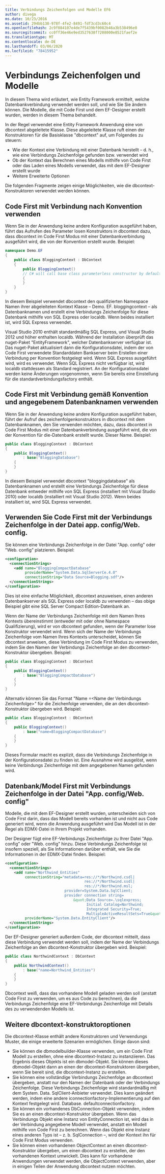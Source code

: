 ```yaml
---
title: Verbindungs Zeichenfolgen und Modelle EF6
author: divega
ms.date: 10/23/2016
ms.assetid: 294bb138-978f-4fe2-8491-fdf3cd3c60c4
ms.openlocfilehash: 2c9f084107e4de7f5439bf0082b46a3b538496e0
ms.sourcegitcommit: cc0ff36e46e9ed3527638f7208000e8521faef2e
ms.translationtype: MT
ms.contentlocale: de-DE
ms.lasthandoff: 03/06/2020
ms.locfileid: "78415952"
---
```

# <a name="connection-strings-and-models"></a>Verbindungs Zeichenfolgen und Modelle
In diesem Thema wird erläutert, wie Entity Framework ermittelt, welche Datenbankverbindung verwendet werden soll, und wie Sie Sie ändern können. Die Modelle, die mit Code First und dem EF-Designer erstellt wurden, werden in diesem Thema behandelt.  

In der Regel verwendet eine Entity Framework Anwendung eine von dbcontext abgeleitete Klasse. Diese abgeleitete Klasse ruft einen der Konstruktoren für die Basisklasse "dbcontext" auf, um Folgendes zu steuern:  

- Wie der Kontext eine Verbindung mit einer Datenbank herstellt – d. h., wie eine Verbindungs Zeichenfolge gefunden bzw. verwendet wird  
- Ob der Kontext das Berechnen eines Modells mithilfe von Code First oder das Laden eines Modells verwendet, das mit dem EF-Designer erstellt wurde  
- Weitere Erweiterte Optionen  

Die folgenden Fragmente zeigen einige Möglichkeiten, wie die dbcontext-Konstruktoren verwendet werden können.  

## <a name="use-code-first-with-connection-by-convention"></a>Code First mit Verbindung nach Konvention verwenden  

Wenn Sie in der Anwendung keine andere Konfiguration ausgeführt haben, führt das Aufrufen des Parameter losen Konstruktors in dbcontext dazu, dass dbcontext im Code First Modus mit einer Datenbankverbindung ausgeführt wird, die von der Konvention erstellt wurde. Beispiel:  

``` csharp  
namespace Demo.EF
{
    public class BloggingContext : DbContext
    {
        public BloggingContext()
        // C# will call base class parameterless constructor by default
        {
        }
    }
}
```  

In diesem Beispiel verwendet dbcontext den qualifizierten Namespace Namen ihrer abgeleiteten Kontext Klasse – Demo. EF. bloggingcontext – als Datenbanknamen und erstellt eine Verbindungs Zeichenfolge für diese Datenbank mithilfe von SQL Express oder localdb. Wenn beides installiert ist, wird SQL Express verwendet.  

Visual Studio 2010 enthält standardmäßig SQL Express, und Visual Studio 2012 und höher enthalten localdb. Während der Installation überprüft das nuget-Paket "EntityFramework", welcher Datenbankserver verfügbar ist. Das nuget-Paket aktualisiert dann die Konfigurationsdatei, indem der von Code First verwendete Standarddaten Bankserver beim Erstellen einer Verbindung per Konvention festgelegt wird. Wenn SQL Express ausgeführt wird, wird es verwendet. Wenn SQL Express nicht verfügbar ist, wird localdb stattdessen als Standard registriert. An der Konfigurationsdatei werden keine Änderungen vorgenommen, wenn Sie bereits eine Einstellung für die standardverbindungsfactory enthält.  

## <a name="use-code-first-with-connection-by-convention-and-specified-database-name"></a>Code First mit Verbindung gemäß Konvention und angegebenem Datenbanknamen verwenden  

Wenn Sie in der Anwendung keine andere Konfiguration ausgeführt haben, führt der Aufruf des zeichenfolgenkonstruktors in dbcontext mit dem Datenbanknamen, den Sie verwenden möchten, dazu, dass dbcontext in Code First Modus mit einer Datenbankverbindung ausgeführt wird, die von der Konvention für die-Datenbank erstellt wurde. Dieser Name. Beispiel:  

``` csharp  
public class BloggingContext : DbContext
{
    public BloggingContext()
        : base("BloggingDatabase")
    {
    }
}
```  

In diesem Beispiel verwendet dbcontext "bloggingdatabase" als Datenbanknamen und erstellt eine Verbindungs Zeichenfolge für diese Datenbank entweder mithilfe von SQL Express (installiert mit Visual Studio 2010) oder localdb (installiert mit Visual Studio 2012). Wenn beides installiert ist, wird SQL Express verwendet.  

## <a name="use-code-first-with-connection-string-in-appconfigwebconfig-file"></a>Verwenden Sie Code First mit der Verbindungs Zeichenfolge in der Datei app. config/Web. config.  

Sie können eine Verbindungs Zeichenfolge in der Datei "App. config" oder "Web. config" platzieren. Beispiel:  

``` xml  
<configuration>
  <connectionStrings>
    <add name="BloggingCompactDatabase"
         providerName="System.Data.SqlServerCe.4.0"
         connectionString="Data Source=Blogging.sdf"/>
  </connectionStrings>
</configuration>
```  

Dies ist eine einfache Möglichkeit, dbcontext anzuweisen, einen anderen Datenbankserver als SQL Express oder localdb zu verwenden – das obige Beispiel gibt eine SQL Server Compact Edition-Datenbank an.  

Wenn der Name der Verbindungs Zeichenfolge mit dem Namen Ihres Kontexts übereinstimmt (entweder mit oder ohne Namespace Qualifizierung), wird er von dbcontext gefunden, wenn der Parameter lose Konstruktor verwendet wird. Wenn sich der Name der Verbindungs Zeichenfolge vom Namen Ihres Kontexts unterscheidet, können Sie dbcontext anweisen, diese Verbindung im Code First Modus zu verwenden, indem Sie den Namen der Verbindungs Zeichenfolge an den dbcontext-Konstruktor übergeben. Beispiel:  

``` csharp  
public class BloggingContext : DbContext
{
    public BloggingContext()
        : base("BloggingCompactDatabase")
    {
    }
}
```  

Alternativ können Sie das Format "Name =\<Name der Verbindungs Zeichenfolge\>" für die Zeichenfolge verwenden, die an den dbcontext-Konstruktor übergeben wird. Beispiel:  

``` csharp  
public class BloggingContext : DbContext
{
    public BloggingContext()
        : base("name=BloggingCompactDatabase")
    {
    }
}
```  

Dieses Formular macht es explizit, dass die Verbindungs Zeichenfolge in der Konfigurationsdatei zu finden ist. Eine Ausnahme wird ausgelöst, wenn keine Verbindungs Zeichenfolge mit dem angegebenen Namen gefunden wird.  

## <a name="databasemodel-first-with-connection-string-in-appconfigwebconfig-file"></a>Datenbank/Model First mit Verbindungs Zeichenfolge in der Datei "App. config/Web. config"  

Modelle, die mit dem EF-Designer erstellt wurden, unterscheiden sich von Code First darin, dass das Modell bereits vorhanden ist und nicht aus Code generiert wird, wenn die Anwendung ausgeführt wird Das Modell ist in der Regel als EDMX-Datei in Ihrem Projekt vorhanden.  

Der Designer fügt eine EF-Verbindungs Zeichenfolge zu Ihrer Datei "App. config" oder "Web. config" hinzu. Diese Verbindungs Zeichenfolge ist insofern speziell, als Sie Informationen darüber enthält, wie Sie die Informationen in der EDMX-Datei finden. Beispiel:  

``` xml  
<configuration>  
  <connectionStrings>  
    <add name="Northwind_Entities"  
         connectionString="metadata=res://*/Northwind.csdl|  
                                    res://*/Northwind.ssdl|  
                                    res://*/Northwind.msl;  
                           provider=System.Data.SqlClient;  
                           provider connection string=  
                               &quot;Data Source=.\sqlexpress;  
                                     Initial Catalog=Northwind;  
                                     Integrated Security=True;  
                                     MultipleActiveResultSets=True&quot;"  
         providerName="System.Data.EntityClient"/>  
  </connectionStrings>  
</configuration>
```  

Der EF-Designer generiert außerdem Code, der dbcontext mitteilt, dass diese Verbindung verwendet werden soll, indem der Name der Verbindungs Zeichenfolge an den dbcontext-Konstruktor übergeben wird. Beispiel:  

``` csharp  
public class NorthwindContext : DbContext
{
    public NorthwindContext()
        : base("name=Northwind_Entities")
    {
    }
}
```  

Dbcontext weiß, dass das vorhandene Modell geladen werden soll (anstatt Code First zu verwenden, um es aus Code zu berechnen), da die Verbindungs Zeichenfolge eine EF-Verbindungs Zeichenfolge mit Details des zu verwendenden Modells ist.  

## <a name="other-dbcontext-constructor-options"></a>Weitere dbcontext-konstruktoroptionen  

Die dbcontext-Klasse enthält andere Konstruktoren und Verwendungs Muster, die einige erweiterte Szenarien ermöglichen. Einige davon sind:  

- Sie können die dbmodelbuilder-Klasse verwenden, um ein Code First Modell zu erstellen, ohne eine dbcontext-Instanz zu instanziieren. Das Ergebnis dieses Objekts ist ein dbmodel-Objekt. Sie können dieses dbmodel-Objekt dann an einen der dbcontext-Konstruktoren übergeben, wenn Sie bereit sind, die dbcontext-Instanz zu erstellen.  
- Sie können eine vollständige Verbindungs Zeichenfolge an dbcontext übergeben, anstatt nur den Namen der Datenbank oder der Verbindungs Zeichenfolge. Diese Verbindungs Zeichenfolge wird standardmäßig mit dem System. Data. SqlClient-Anbieter verwendet. Dies kann geändert werden, indem eine andere iconnectionfactory-Implementierung auf den Kontext festgelegt wird. Database. defaultconnectionfactory.  
- Sie können ein vorhandenes DbConnection-Objekt verwenden, indem Sie es an einen dbcontext-Konstruktor übergeben. Wenn das Verbindungs Objekt eine Instanz von EntityConnection ist, wird das in der Verbindung angegebene Modell verwendet, anstatt ein Modell mithilfe von Code First zu berechnen. Wenn das Objekt eine Instanz eines anderen Typs ist – z. b. SqlConnection –, wird der Kontext ihn für Code First Modus verwenden.  
- Sie können einen vorhandenen ObjectContext an einen dbcontext-Konstruktor übergeben, um einen dbcontext zu erstellen, der den vorhandenen Kontext umwickelt. Dies kann für vorhandene Anwendungen verwendet werden, die ObjectContext verwenden, aber in einigen Teilen der Anwendung dbcontext nutzen möchten.  
